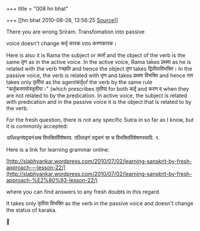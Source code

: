 +++
title = "008 hn bhat"

+++
[[hn bhat	2010-08-28, 13:56:25 [Source](https://groups.google.com/g/bvparishat/c/doVnFJCjbHg)]]



There you are wrong Sriram. Transfomation into passive

voice doesn't change कर्तृ कारक into करणकारक।

  

Here is also it is Rama the subject or कर्ता and the object of the verb is the same तृण as in the active voice. In the active voice, Rama takes प्रथमा as he is related with the verb गच्छति and hence the object तृण takes द्वितीयाविभक्ति। In the passive voice, the verb is related with तृण and takes प्रथमा विभक्ति and hence राम takes only तृतीया as the agentकर्तृof the verb by the same rule "कर्तृकरणयोस्तृतीया।" (which prescribes तृतीया for both कर्तृ and करण व् when they are not related to by the predication. In active voice, the subject is related with predication and in the passive voice it is the object that is related to by the verb.

  

For the fresh question, there is not any specific Sutra in so far as I know, but it is commonly accepted:

  

*यल्लिङ्गं*यद्वचनं*या*च विभक्तिर्विशेषस्य. तल्लिङ्गं तद्वचनं सा च विभक्तिर्विशेषणस्यापि. १.

  

Here is a link for learning grammar online:

  

[http://slabhyankar.wordpress.com/2010/07/02/learning-sanskrit-by-fresh-approach-–-lesson-22/](http://slabhyankar.wordpress.com/2010/07/02/learning-sanskrit-by-fresh-approach-%E2%80%93-lesson-22/)

  

where you can find answers to any fresh doubts in this regard.

  

It takes only तृतीया विभक्ति as the verb in the passive voice and doesn't change the status of karaka.



